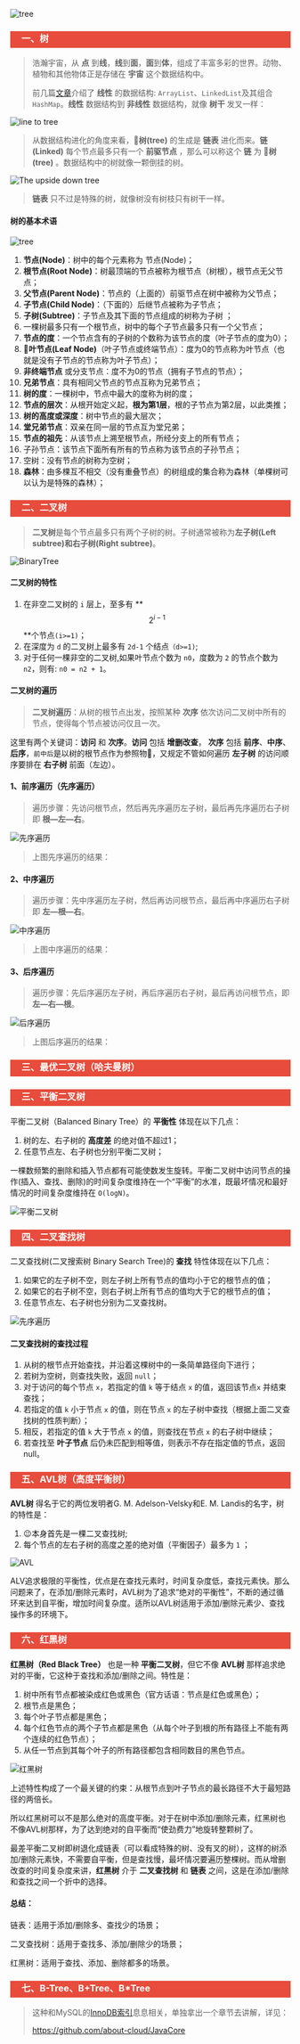 ![tree](https://images.pexels.com/photos/22138/pexels-photo.jpg?auto=compress&cs=tinysrgb&h=350)

<h3 style="padding-bottom:6px; padding-left:20px; color:#ffffff; background-color:#E74C3C;">一、树</h3>

> 浩瀚宇宙，从 **点** 到**线**，**线**到**面**，**面**到**体**，组成了丰富多彩的世界。动物、植物和其他物体正是存储在 **宇宙** 这个数据结构中。
>
> 前几篇[文章](https://github.com/about-cloud/JavaCore)介绍了 **线性** 的数据结构: `ArrayList`、`LinkedList`及其组合`HashMap`。**线性** 数据结构到 **非线性** 数据结构，就像 **树干** 发叉一样：

![line to tree]()

> 从数据结构进化的角度来看，:palm_tree:**树(tree)** 的生成是 **链表** 进化而来。**链(Linked)**  每个节点最多只有一个 **前驱节点** ，那么可以称这个 **链** 为 🌴**树(tree)** 。数据结构中的树就像一颗倒挂的树。

![The upside down tree]()

>  **链表** 只不过是特殊的树，就像树没有树枝只有树干一样。

#### 树的基本术语

![tree]()

1.  **节点(Node)**：树中的每个元素称为 节点(Node)；
2. **根节点(Root Node)**：树最顶端的节点被称为根节点（树根），根节点无父节点；
3. **父节点(Parent Node)**：节点的（上面的）前驱节点在树中被称为父节点；
4. **子节点(Child Node)**：（下面的）后继节点被称为子节点；
5. **子树(Subtree)**：子节点及其下面的节点组成的树称为子树 ；
6. 一棵树最多只有一个根节点，树中的每个子节点最多只有一个父节点；
7. **节点的度**：一个节点含有的子树的个数称为该节点的度（叶子节点的度为0）；
8. :leaves:**叶节点(Leaf Node)**（叶子节点或终端节点）：度为0的节点称为叶节点（也就是没有子节点的节点称为叶子节点）；
9. **非终端节点** 或分支节点：度不为0的节点（拥有子节点的节点）；
10. **兄弟节点**：具有相同父节点的节点互称为兄弟节点；
11. **树的度**：一棵树中，节点中最大的度称为树的度；
12. **节点的层次**：从根开始定义起，**根为第1层**，根的子节点为第2层，以此类推；
13. **树的高度或深度**：树中节点的最大层次；
14. **堂兄弟节点**：双亲在同一层的节点互为堂兄弟；
15. **节点的祖先**：从该节点上溯至根节点，所经分支上的所有节点；
16. 子孙节点：该节点下面所有所有的节点称为该节点的子孙节点；
17. 空树：没有节点的树称为空树；
18. **森林**：由多棵互不相交（没有重叠节点）的树组成的集合称为森林（单棵树可以认为是特殊的森林）；



<h3 style="padding-bottom:6px; padding-left:20px; color:#ffffff; background-color:#E74C3C;">二、二叉树</h3>

> **二叉树**是每个节点最多只有两个子树的树。子树通常被称为**左子树(Left subtree)**和**右子树(Right subtree)**。

![BinaryTree]()

#### 二叉树的特性

1. 在非空二叉树的 `i` 层上，至多有  **$$2^{i-1}$$**个节点`(i>=1)`；
2. 在深度为 `d` 的二叉树上最多有 `2d-1` 个结点`（d>=1)`;
3. 对于任何一棵非空的二叉树,如果叶节点个数为 `n0`，度数为 `2` 的节点个数为 `n2`，则有: `n0 = n2 + 1`。

#### 二叉树的遍历

>  **二叉树遍历**：从树的根节点出发，按照某种 **次序** 依次访问二叉树中所有的节点，使得每个节点被访问仅且一次。

这里有两个关键词：**访问** 和 **次序**。**访问** 包括 **增删改查**， **次序** 包括 **前序**、**中序**、**后序**，`前中后`是以树的根节点作为参照物:triangular_flag_on_post:，又规定不管如何遍历 **左子树** 的访问顺序要排在 **右子树** 前面（左边）。

#### 1、前序遍历（先序遍历）

> 遍历步骤：先访问根节点，然后再先序遍历左子树，最后再先序遍历右子树即 **根—左—右**。

![先序遍历]()

>  上图先序遍历的结果：

#### 2、中序遍历

> 遍历步骤：先中序遍历左子树，然后再访问根节点，最后再中序遍历右子树即 **左—根—右**。

![中序遍历]()

>  上图中序遍历的结果：

#### 3、后序遍历

> 遍历步骤：先后序遍历左子树，再后序遍历右子树，最后再访问根节点，即 **左—右—根**。

![后序遍历]()

>  上图后序遍历的结果：



<h3 style="padding-bottom:6px; padding-left:20px; color:#ffffff; background-color:#E74C3C;">三、最优二叉树（哈夫曼树）</h3>





<h3 style="padding-bottom:6px; padding-left:20px; color:#ffffff; background-color:#E74C3C;">三、平衡二叉树</h3>

平衡二叉树（Balanced Binary Tree）的 **平衡性** 体现在以下几点：

1. 树的左、右子树的 **高度差** 的绝对值不超过1；
2. 任意节点左、右子树也分别平衡二叉树；

一棵数频繁的删除和插入节点都有可能使数发生旋转。平衡二叉树中访问节点的操作(插入、查找、删除)的时间复杂度维持在一个“平衡”的水准，既最坏情况和最好情况的时间复杂度维持在 `O(logN)`。

![平衡二叉树]()



<h3 style="padding-bottom:6px; padding-left:20px; color:#ffffff; background-color:#E74C3C;">四、二叉查找树</h3>

二叉查找树(二叉搜索树 Binary Search Tree)的 **查找** 特性体现在以下几点：

1. 如果它的左子树不空，则左子树上所有节点的值均小于它的根节点的值；
2. 如果它的右子树不空，则右子树上所有节点的值均大于它的根节点的值；
3. 任意节点左、右子树也分别为二叉查找树。

![先序遍历]()

#### 二叉查找树的查找过程

1. 从树的根节点开始查找，并沿着这棵树中的一条简单路径向下进行；
2. 若树为空树，则查找失败，返回 `null`；
3. 对于访问的每个节点 `x`，若指定的值 `k` 等于结点 `x` 的值，返回该节点`x` 并结束查找；
4. 若指定的值 `k` 小于节点 `x` 的值，则在节点 `x` 的左子树中查找（根据上面二叉查找树的性质判断）；
5. 相反，若指定的值 `k` 大于节点 `x` 的值，则查找在节点 `x` 的右子树中继续；
6. 若查找至 **叶子节点** 后仍未匹配到相等值，则表示不存在指定值的节点，返回null。



<h3 style="padding-bottom:6px; padding-left:20px; color:#ffffff; background-color:#E74C3C;">五、AVL树（高度平衡树）</h3>

**AVL树** 得名于它的两位发明者G. M. Adelson-Velsky和E. M. Landis的名字，树的特性是：

1. :wink:本身首先是一棵二叉查找树;
2. 每个节点的左右子树的高度之差的绝对值（平衡因子）最多为 `1` ；

![AVL]()

ALV追求极限的平衡性，优点是在查找元素时，时间复杂度低，查找元素快。那么问题来了，在添加/删除元素时，AVL树为了追求“绝对的平衡性”，不断的通过循环来达到自平衡，增加时间复杂度。适所以AVL树适用于添加/删除元素少、查找操作多的环境下。

<h3 style="padding-bottom:6px; padding-left:20px; color:#ffffff; background-color:#E74C3C;">六、红黑树</h3>

**红黑树（Red Black Tree）** 也是一种 **平衡二叉树**，但它不像 **AVL树** 那样追求绝对的平衡，它这种于查找和添加/删除之间。特性是：

1. 树中所有节点都被染成红色或黑色（官方话语：节点是红色或黑色）；
2. 根节点是黑色；
3. 每个叶子节点都是黑色；
4. 每个红色节点的两个子节点都是黑色（从每个叶子到根的所有路径上不能有两个连续的红色节点）；
5. 从任一节点到其每个叶子的所有路径都包含相同数目的黑色节点。

![红黑树]()

上述特性构成了一个最关键的约束：从根节点到叶子节点的最长路径不大于最短路径的两倍长。

所以红黑树可以不是那么绝对的高度平衡。对于在树中添加/删除元素，红黑树也不像AVL树那样，为了达到绝对的自平衡而“使劲费力”地旋转整颗树了。



最差平衡二叉树即树退化成链表（可以看成特殊的树、没有叉的树），这样的树添加/删除元素快，不需要自平衡，但是查找慢，最坏情况要遍历整棵树。而从增删改查的时间复杂度来讲，**红黑树** 介于 **二叉查找树** 和 **链表** 之间，这是在添加/删除和查找之间一个折中的选择。

#### 总结：

链表：适用于添加/删除多、查找少的场景；

二叉查找树：适用于查找多、添加/删除少的场景；

红黑树：适用于查找、添加、删除都多的场景。



<h3 style="padding-bottom:6px; padding-left:20px; color:#ffffff; background-color:#E74C3C;">七、B-Tree、B+Tree、B*Tree</h3>

> 这种和MySQL的[InnoDB索引](https://github.com/about-cloud/JavaCore)息息相关，单独拿出一个章节去讲解，详见：
>
> https://github.com/about-cloud/JavaCore